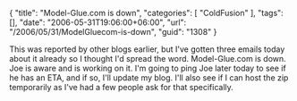 {
	"title": "Model-Glue.com is down",
	"categories": [
		"ColdFusion"
	],
	"tags": [],
	"date": "2006-05-31T19:06:00+06:00",
	"url": "/2006/05/31/ModelGluecom-is-down",
	"guid": "1308"
}

This was reported by other blogs earlier, but I've gotten three emails today about it already so I thought I'd spread the word. Model-Glue.com is down. Joe is aware and is working on it. I'm going to ping Joe later today to see if he has an ETA, and if so, I'll update my blog. I'll also see if I can host the zip temporarily as I've had a few people ask for that specifically.